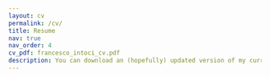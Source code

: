 ```yaml
---
layout: cv
permalink: /cv/
title: Resume
nav: true
nav_order: 4
cv_pdf: francesco_intoci_cv.pdf
description: You can download an (hopefully) updated version of my curriculum vitae by clicking on the button to the right. To make sure you have the most updated version, feel free to drop me an email.
---
```

